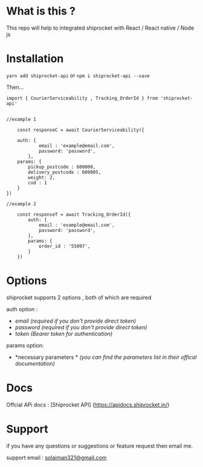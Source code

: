 # What is this ? 



This repo will help to integrated shiprocket with React / React native / Node js  



# Installation

`yarn add shiprocket-api`  or  `npm i shiprocket-api --save`


Then... 

```
import { CourierServiceability , Tracking_OrderId } from 'shiprocket-api'


//example 1

    const responseC = await CourierServiceability({

    auth: {
            email : 'example@email.com',
            password: 'password',
        },
    params: {
        pickup_postcode : 600000,
        delivery_postcode : 600005,
        weight: 2,
        cod : 1
    }
})
    
//example 2

    const responseT = await Tracking_OrderId({
        auth: {
            email : 'example@email.com',
            password: 'password',
        },
        params: {
            order_id : '55097',
        }
    })
```


# Options

shiprocket supports 2 options , both of which are required 



auth option : 
* *email*  _(required if you don't provide direct token)_
* *password* _(required if you don't provide direct token)_
* *token* _(Bearer token for authentication)_ 

params option: 
* *necessary parameters  *  _(you can find the parameters list in their offical documentation)_



# Docs

Offcial APi docs : [Shiprocket API] (https://apidocs.shiprocket.in/)


# Support 

if you have any questions or suggestions or feature request then email me.

support email : solaiman321@gmail.com